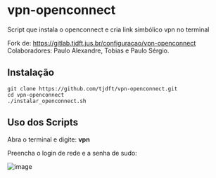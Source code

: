 # vpn-openconnect
Script que instala o openconnect e cria link simbólico vpn no terminal

Fork de: https://gitlab.tjdft.jus.br/configuracao/vpn-openconnect
Colaboradores: Paulo Alexandre, Tobias e Paulo Sérgio.

## Instalação
```
git clone https://github.com/tjdft/vpn-openconnect.git
cd vpn-openconnect
./instalar_openconnect.sh
```

## Uso dos Scripts
Abra o terminal e digite: **vpn**

Preencha o login de rede e a senha de sudo:

![image](https://user-images.githubusercontent.com/12938990/119537096-16aeda00-bd60-11eb-96ea-c8a2c7c315e7.png)
